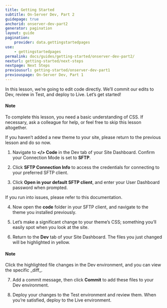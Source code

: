 ```yaml
---
title: Getting Started
subtitle: On-Server Dev, Part 2
guidepage: true
anchorid: onserver-dev-part2
generator: pagination
layout: guide
pagination:
    provider: data.gettingstartedpages
use:
    - gettingstartedpages
permalink: docs/guides/getting-started/onserver-dev-part2/
nexturl: getting-started/next-steps
nextpage: Next Steps
previousurl: getting-started/onserver-dev-part1
previouspage: On-Server Dev, Part 1
---
```


In this lesson, we’re going to edit code directly. We’ll commit our edits to Dev, review in Test, and deploy to Live. Let’s get started!

<div class="alert alert-info">
<h4 class="info">Note</h4>
<p>To complete this lesson, you need a basic understanding of CSS. If necessary, ask a colleague for help, or feel free to skip this lesson altogether.  
</p></div>

If you haven’t added a new theme to your site, please return to the previous lesson and do so now.

1. Navigate to **</> Code** in the Dev tab of your Site Dashboard. Confirm your Connection Mode is set to **SFTP**.

2. Click **SFTP Connection Info** to access the credentials for connecting to your preferred SFTP client.

3. Click **Open in your default SFTP client**, and enter your User Dashboard password when prompted.

  If you run into issues, please refer to this documentation.

4. Now open the **code** folder in your SFTP client, and navigate to the theme you installed previously.

5. Let’s make a significant change to your theme’s CSS; something you’ll easily spot when you look at the site.

6. Return to the **Dev** tab of your Site Dashboard. The files you just changed will be highlighted in yellow.

<div class="alert alert-info">
<h4 class="info">Note</h4>
<p>Click the highlighted file changes in the Dev environment, and you can view the specific _diff_.  
</p></div>

7. Add a commit message, then click **Commit** to add these files to your Dev environment.

8. Deploy your changes to the Test environment and review them. When you’re satisfied, deploy to the Live environment.
